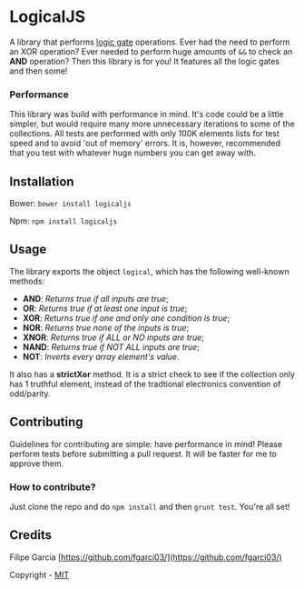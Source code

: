 # LogicalJS
A library that performs [logic gate](https://en.wikipedia.org/wiki/Logic_gate) operations. Ever had the need to perform an XOR operation?
Ever needed to perform huge amounts of `&&` to check an **AND** operation? Then this library is for you! It features all the logic gates and then some!

### Performance
This library was build with performance in mind. It's code could be a little simpler, but would require many more unnecessary iterations to some of the collections. All tests are performed with only 100K elements lists for test speed and to avoid 'out of memory' errors. It is, however, recommended that you test with whatever huge numbers you can get away with.


## Installation
Bower: `bower install logicaljs`

Npm: `npm install logicaljs`


## Usage
The library exports the object `logical`, which has the following well-known methods:
+ **AND**: *Returns true if all inputs are true*;
+ **OR**: *Returns true if at least one input is true*;
+ **XOR**: *Returns true if one and only one condition is true*;
+ **NOR**: *Returns true none of the inputs is true*;
+ **XNOR**: *Returns true if ALL or NO inputs are true*;
+ **NAND**: *Returns true if NOT ALL inputs are true*;
+ **NOT**: *Inverts every array element's value*.

It also has a **strictXor** method. It is a strict check to see if the collection only has 1 truthful element, instead of the tradtional electronics convention of odd/parity.


## Contributing
Guidelines for contributing are simple: have performance in mind! Please perform tests before submitting a pull request. It will be faster for me to approve them.

### How to contribute?
Just clone the repo and do `npm install` and then `grunt test`. You're all set!

## Credits
Filipe Garcia [https://github.com/fgarci03/](https://github.com/fgarci03/)

Copyright - [MIT](LICENSE.md)
